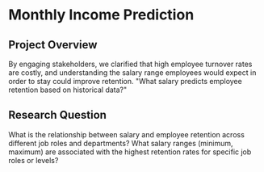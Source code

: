 # Monthly Income Prediction

## Project Overview

By engaging stakeholders, we clarified that high employee turnover rates are costly, and understanding the salary range employees would expect in order to stay could improve retention. "What salary predicts employee retention based on historical data?"

## Research Question
What is the relationship between salary and employee retention across different job roles and departments?
What salary ranges (minimum, maximum) are associated with the highest retention rates for specific job roles or levels?

